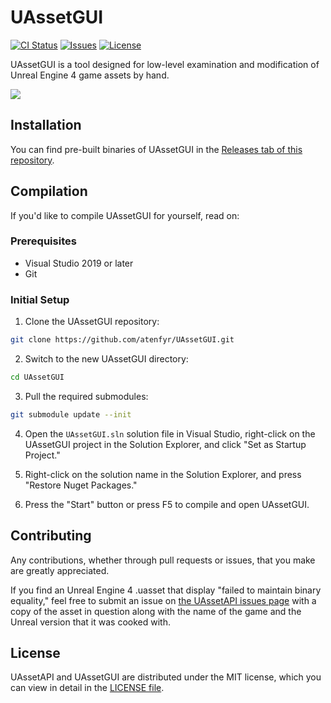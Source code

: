# UAssetGUI
[![CI Status](https://img.shields.io/github/actions/workflow/status/atenfyr/UAssetGUI/build.yml?label=CI)](https://github.com/atenfyr/UAssetGUI/actions)
[![Issues](https://img.shields.io/github/issues/atenfyr/UAssetGUI.svg?style=flat-square)](https://github.com/atenfyr/UAssetGUI/issues)
[![License](https://img.shields.io/github/license/atenfyr/UAssetGUI.svg?style=flat-square)](https://github.com/atenfyr/UAssetGUI/blob/master/LICENSE.md)

UAssetGUI is a tool designed for low-level examination and modification of Unreal Engine 4 game assets by hand.

<img src="https://i.imgur.com/G31NzYA.png" align="center">

## Installation
You can find pre-built binaries of UAssetGUI in the [Releases tab of this repository](https://github.com/atenfyr/UAssetGUI/releases).

## Compilation
If you'd like to compile UAssetGUI for yourself, read on:

### Prerequisites
* Visual Studio 2019 or later
* Git

### Initial Setup
1. Clone the UAssetGUI repository:

```sh
git clone https://github.com/atenfyr/UAssetGUI.git
```

2. Switch to the new UAssetGUI directory:

```sh
cd UAssetGUI
```

3. Pull the required submodules:

```sh
git submodule update --init
```

4. Open the `UAssetGUI.sln` solution file in Visual Studio, right-click on the UAssetGUI project in the Solution Explorer, and click "Set as Startup Project."

5. Right-click on the solution name in the Solution Explorer, and press "Restore Nuget Packages."

6. Press the "Start" button or press F5 to compile and open UAssetGUI.

## Contributing
Any contributions, whether through pull requests or issues, that you make are greatly appreciated.

If you find an Unreal Engine 4 .uasset that display "failed to maintain binary equality," feel free to submit an issue on [the UAssetAPI issues page](https://github.com/atenfyr/UAssetAPI/issues) with a copy of the asset in question along with the name of the game and the Unreal version that it was cooked with.

## License
UAssetAPI and UAssetGUI are distributed under the MIT license, which you can view in detail in the [LICENSE file](LICENSE).
